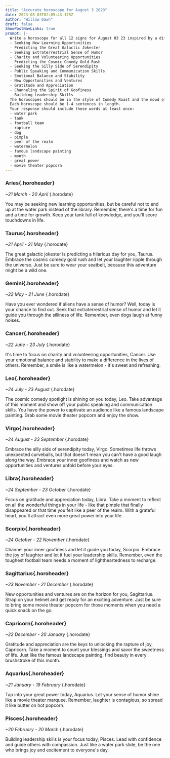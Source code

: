 ```yaml
---
title: "Accurate horoscope for August 3 2023"
date: 2023-08-03T02:09:43.175Z
author: "Willow Dawn"
draft: false
ShowPostNavLinks: true
prompt: |-
  Write a horoscope for all 12 signs for August 03 23 inspired by a different focus for each. Ensure you do not include the focus in the response:
  - Seeking New Learning Opportunities
  - Predicting the Great Galactic Jokester
  - Seeking Extraterrestrial Sense of Humor
  - Charity and Volunteering Opportunities
  - Predicting the Cosmic Comedy Gold Rush
  - Seeking the Silly Side of Serendipity
  - Public Speaking and Communication Skills
  - Emotional Balance and Stability
  - New Opportunities and Ventures
  - Gratitude and Appreciation
  - Channeling the Spirit of Goofiness
  - Building Leadership Skills
  The horoscopes should be in the style of Comedy Roast and the mood of fearless
  Each horoscope should be 1-4 sentences in length.
  Your response should include these words at least once:
  - water park
  - tank
  - football team
  - rapture
  - dog
  - pimple
  - peer of the realm
  - watermelon
  - famous landscape painting
  - month
  - great power
  - movie theater popcorn
---
```


### Aries{.horoheader}

*~21 March - 20 April*
{.horodate}

You may be seeking new learning opportunities, but be careful not to end up at the water park instead of the library. Remember, there's a time for fun and a time for growth. Keep your tank full of knowledge, and you'll score touchdowns in life.


### Taurus{.horoheader}

*~21 April - 21 May*
{.horodate}

The great galactic jokester is predicting a hilarious day for you, Taurus. Embrace the cosmic comedy gold rush and let your laughter ripple through the universe. Just be sure to wear your seatbelt, because this adventure might be a wild one.


### Gemini{.horoheader}

*~22 May - 21 June*
{.horodate}

Have you ever wondered if aliens have a sense of humor? Well, today is your chance to find out. Seek that extraterrestrial sense of humor and let it guide you through the silliness of life. Remember, even dogs laugh at funny noises.


### Cancer{.horoheader}

*~22 June - 23 July*
{.horodate}

It's time to focus on charity and volunteering opportunities, Cancer. Use your emotional balance and stability to make a difference in the lives of others. Remember, a smile is like a watermelon - it's sweet and refreshing.


### Leo{.horoheader}

*~24 July - 23 August*
{.horodate}

The cosmic comedy spotlight is shining on you today, Leo. Take advantage of this moment and show off your public speaking and communication skills. You have the power to captivate an audience like a famous landscape painting. Grab some movie theater popcorn and enjoy the show.


### Virgo{.horoheader}

*~24 August - 23 September*
{.horodate}

Embrace the silly side of serendipity today, Virgo. Sometimes life throws unexpected curveballs, but that doesn't mean you can't have a good laugh along the way. Embrace your inner goofiness and watch as new opportunities and ventures unfold before your eyes.


### Libra{.horoheader}

*~24 September - 23 October*
{.horodate}

Focus on gratitude and appreciation today, Libra. Take a moment to reflect on all the wonderful things in your life - like that pimple that finally disappeared or that time you felt like a peer of the realm. With a grateful heart, you'll attract even more great power into your life.


### Scorpio{.horoheader}

*~24 October - 22 November*
{.horodate}

Channel your inner goofiness and let it guide you today, Scorpio. Embrace the joy of laughter and let it fuel your leadership skills. Remember, even the toughest football team needs a moment of lightheartedness to recharge.


### Sagittarius{.horoheader}

*~23 November - 21 December*
{.horodate}

New opportunities and ventures are on the horizon for you, Sagittarius. Strap on your helmet and get ready for an exciting adventure. Just be sure to bring some movie theater popcorn for those moments when you need a quick snack on the go.


### Capricorn{.horoheader}

*~22 December - 20 January*
{.horodate}

Gratitude and appreciation are the keys to unlocking the rapture of joy, Capricorn. Take a moment to count your blessings and savor the sweetness of life. Just like the famous landscape painting, find beauty in every brushstroke of this month.


### Aquarius{.horoheader}

*~21 January - 19 February*
{.horodate}

Tap into your great power today, Aquarius. Let your sense of humor shine like a movie theater marquee. Remember, laughter is contagious, so spread it like butter on hot popcorn.


### Pisces{.horoheader}

*~20 February - 20 March*
{.horodate}

Building leadership skills is your focus today, Pisces. Lead with confidence and guide others with compassion. Just like a water park slide, be the one who brings joy and excitement to everyone's day.

